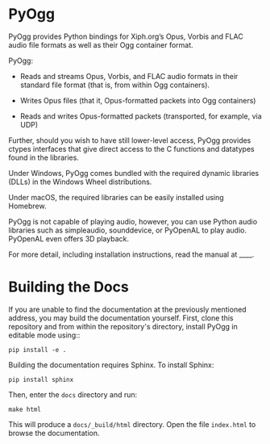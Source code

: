 # PyOgg

PyOgg provides Python bindings for Xiph.org’s Opus, Vorbis and FLAC
audio file formats as well as their Ogg container format.

PyOgg:

- Reads and streams Opus, Vorbis, and FLAC audio formats in their
  standard file format (that is, from within Ogg containers).

- Writes Opus files (that it, Opus-formatted packets into Ogg
  containers)

- Reads and writes Opus-formatted packets (transported, for example,
  via UDP)

Further, should you wish to have still lower-level access, PyOgg
provides ctypes interfaces that give direct access to the C functions
and datatypes found in the libraries.

Under Windows, PyOgg comes bundled with the required dynamic libraries
(DLLs) in the Windows Wheel distributions.

Under macOS, the required libraries can be easily installed using
Homebrew.

PyOgg is not capable of playing audio, however, you can use Python
audio libraries such as simpleaudio, sounddevice, or PyOpenAL to play
audio. PyOpenAL even offers 3D playback.

For more detail, including installation instructions, read the manual
at ____.


Building the Docs
=================

If you are unable to find the documentation at the previously
mentioned address, you may build the documentation yourself.  First,
clone this repository and from within the repository's directory,
install PyOgg in editable mode using::

    pip install -e .
      
Building the documentation requires Sphinx.  To install Sphinx:

    pip install sphinx

Then, enter the `docs` directory and run:

    make html

This will produce a `docs/_build/html` directory.  Open the file
`index.html` to browse the documentation.
